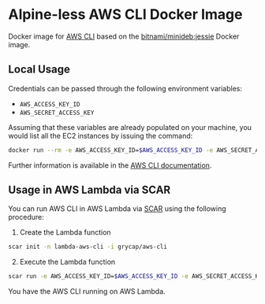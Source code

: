 # Alpine-less AWS CLI Docker Image

Docker image for [AWS CLI](https://aws.amazon.com/cli/) based on the [bitnami/minideb:jessie](https://hub.docker.com/r/bitnami/minideb/) Docker image.

## Local Usage

Credentials can be passed through the following environment variables:

* `AWS_ACCESS_KEY_ID`
* `AWS_SECRET_ACCESS_KEY`

Assuming that these variables are already populated on your machine, you would list all the EC2 instances by issuing the command:

```sh
docker run --rm -e AWS_ACCESS_KEY_ID=$AWS_ACCESS_KEY_ID -e AWS_SECRET_ACCESS_KEY=$AWS_SECRET_ACCESS_KEY grycap/aws-cli ec2 describe-instances
```

Further information is available in the [AWS CLI documentation](https://aws.amazon.com/documentation/cli/).

## Usage in AWS Lambda via SCAR

You can run AWS CLI in AWS Lambda via [SCAR](https://github.com/grycap/scar) using the following procedure:

1. Create the Lambda function

```sh
scar init -n lambda-aws-cli -i grycap/aws-cli
```

2. Execute the Lambda function

```sh
scar run -e AWS_ACCESS_KEY_ID=$AWS_ACCESS_KEY_ID -e AWS_SECRET_ACCESS_KEY=$AWS_SECRET_ACCESS_KEY -n lambda-aws-cli ec2 describe-instances
```

You have the AWS CLI running on AWS Lambda.